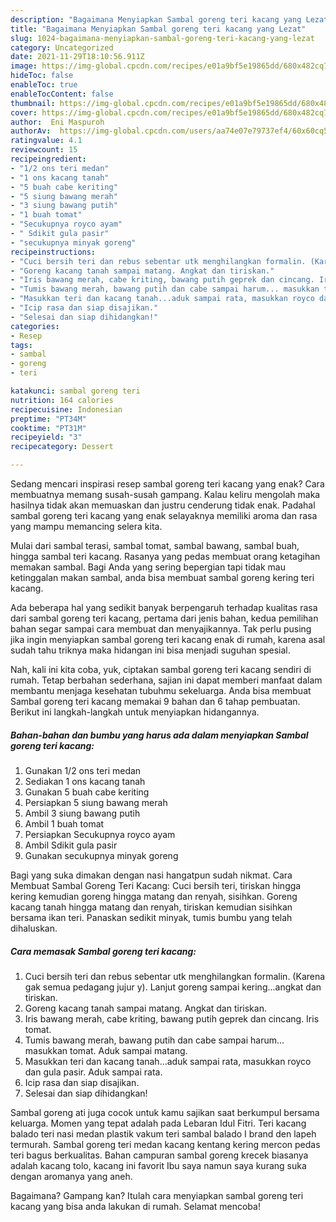 ```yaml
---
description: "Bagaimana Menyiapkan Sambal goreng teri kacang yang Lezat"
title: "Bagaimana Menyiapkan Sambal goreng teri kacang yang Lezat"
slug: 1024-bagaimana-menyiapkan-sambal-goreng-teri-kacang-yang-lezat
category: Uncategorized
date: 2021-11-29T18:10:56.911Z
image: https://img-global.cpcdn.com/recipes/e01a9bf5e19865dd/680x482cq70/sambal-goreng-teri-kacang-foto-resep-utama.jpg
hideToc: false
enableToc: true
enableTocContent: false
thumbnail: https://img-global.cpcdn.com/recipes/e01a9bf5e19865dd/680x482cq70/sambal-goreng-teri-kacang-foto-resep-utama.jpg
cover: https://img-global.cpcdn.com/recipes/e01a9bf5e19865dd/680x482cq70/sambal-goreng-teri-kacang-foto-resep-utama.jpg
author:  Eni Maspuroh
authorAv:  https://img-global.cpcdn.com/users/aa74e07e79737ef4/60x60cq50/avatar.jpg
ratingvalue: 4.1
reviewcount: 15
recipeingredient:
- "1/2 ons teri medan"
- "1 ons kacang tanah"
- "5 buah cabe keriting"
- "5 siung bawang merah"
- "3 siung bawang putih"
- "1 buah tomat"
- "Secukupnya royco ayam"
- " Sdikit gula pasir"
- "secukupnya minyak goreng"
recipeinstructions:
- "Cuci bersih teri dan rebus sebentar utk menghilangkan formalin. (Karena gak semua pedagang jujur y). Lanjut goreng sampai kering...angkat dan tiriskan."
- "Goreng kacang tanah sampai matang. Angkat dan tiriskan."
- "Iris bawang merah, cabe kriting, bawang putih geprek dan cincang. Iris tomat."
- "Tumis bawang merah, bawang putih dan cabe sampai harum... masukkan tomat. Aduk sampai matang."
- "Masukkan teri dan kacang tanah...aduk sampai rata, masukkan royco dan gula pasir. Aduk sampai rata."
- "Icip rasa dan siap disajikan."
- "Selesai dan siap dihidangkan!"
categories:
- Resep
tags:
- sambal
- goreng
- teri

katakunci: sambal goreng teri 
nutrition: 164 calories
recipecuisine: Indonesian
preptime: "PT34M"
cooktime: "PT31M"
recipeyield: "3"
recipecategory: Dessert

---
```



Sedang mencari inspirasi resep sambal goreng teri kacang yang enak? Cara membuatnya memang susah-susah gampang. Kalau keliru mengolah maka hasilnya tidak akan memuaskan dan justru cenderung tidak enak. Padahal sambal goreng teri kacang yang enak selayaknya memiliki aroma dan rasa yang mampu memancing selera kita.


Mulai dari sambal terasi, sambal tomat, sambal bawang, sambal buah, hingga sambal teri kacang. Rasanya yang pedas membuat orang ketagihan memakan sambal. Bagi Anda yang sering bepergian tapi tidak mau ketinggalan makan sambal, anda bisa membuat sambal goreng kering teri kacang.

Ada beberapa hal yang sedikit banyak berpengaruh terhadap kualitas rasa dari sambal goreng teri kacang, pertama dari jenis bahan, kedua pemilihan bahan segar sampai cara membuat dan menyajikannya. Tak perlu pusing jika ingin menyiapkan sambal goreng teri kacang enak di rumah, karena asal sudah tahu triknya maka hidangan ini bisa menjadi suguhan spesial.


Nah, kali ini kita coba, yuk, ciptakan sambal goreng teri kacang sendiri di rumah. Tetap berbahan sederhana, sajian ini dapat memberi manfaat dalam membantu menjaga kesehatan tubuhmu sekeluarga. Anda bisa membuat Sambal goreng teri kacang memakai 9 bahan dan 6 tahap pembuatan. Berikut ini langkah-langkah untuk menyiapkan hidangannya.

<!--inarticleads1-->

##### Bahan-bahan dan bumbu yang harus ada dalam menyiapkan Sambal goreng teri kacang:

1. Gunakan 1/2 ons teri medan
1. Sediakan 1 ons kacang tanah
1. Gunakan 5 buah cabe keriting
1. Persiapkan 5 siung bawang merah
1. Ambil 3 siung bawang putih
1. Ambil 1 buah tomat
1. Persiapkan Secukupnya royco ayam
1. Ambil  Sdikit gula pasir
1. Gunakan secukupnya minyak goreng


Bagi yang suka dimakan dengan nasi hangatpun sudah nikmat. Cara Membuat Sambal Goreng Teri Kacang: Cuci bersih teri, tiriskan hingga kering kemudian goreng hingga matang dan renyah, sisihkan. Goreng kacang tanah hingga matang dan renyah, tiriskan kemudian sisihkan bersama ikan teri. Panaskan sedikit minyak, tumis bumbu yang telah dihaluskan. 

<!--inarticleads2-->

##### Cara memasak Sambal goreng teri kacang:

1. Cuci bersih teri dan rebus sebentar utk menghilangkan formalin. (Karena gak semua pedagang jujur y). Lanjut goreng sampai kering...angkat dan tiriskan.
1. Goreng kacang tanah sampai matang. Angkat dan tiriskan.
1. Iris bawang merah, cabe kriting, bawang putih geprek dan cincang. Iris tomat.
1. Tumis bawang merah, bawang putih dan cabe sampai harum... masukkan tomat. Aduk sampai matang.
1. Masukkan teri dan kacang tanah...aduk sampai rata, masukkan royco dan gula pasir. Aduk sampai rata.
1. Icip rasa dan siap disajikan.
1. Selesai dan siap dihidangkan!

Sambal goreng ati juga cocok untuk kamu sajikan saat berkumpul bersama keluarga. Momen yang tepat adalah pada Lebaran Idul Fitri. Teri kacang balado teri nasi medan plastik vakum teri sambal balado I brand den lapeh termurah. Sambal goreng teri medan kacang kentang kering mercon pedas teri bagus berkualitas. Bahan campuran sambal goreng krecek biasanya adalah kacang tolo, kacang ini favorit Ibu saya namun saya kurang suka dengan aromanya yang aneh. 

Bagaimana? Gampang kan? Itulah cara menyiapkan sambal goreng teri kacang yang bisa anda lakukan di rumah. Selamat mencoba!
